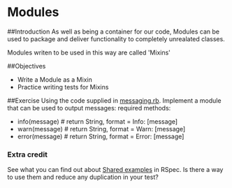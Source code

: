 # Modules
##Introduction
As well as being a container for our code, Modules can be used to package and deliver functionality to completely unrealated classes.

Modules writen to be used in this way are called 'Mixins'

##Objectives
- Write a Module as a Mixin
- Practice writing tests for Mixins

##Exercise
Using the code supplied in [messaging.rb](./lib/messaging.rb). Implement a module that can be used to output messages:
required methods:
- info(message) # return String, format = Info: [message]
- warn(message) # return String, format = Warn: [message]
- error(message) # return String, format = Error: [message]

### Extra credit
See what you can find out about [Shared examples](https://www.relishapp.com/rspec/rspec-core/docs/example-groups/shared-examples) in RSpec. Is there a way to use them and reduce any duplication in your test?
